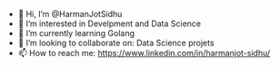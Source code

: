- 👋 Hi, I’m @HarmanJotSidhu
- 👀 I’m interested in Develpment and Data Science
- 🌱 I’m currently learning Golang
- 💞️ I’m looking to collaborate on: Data Science projets
- 📫 How to reach me: https://www.linkedin.com/in/harmanjot-sidhu/

<!---
HarmanJotSidhu/HarmanJotSidhu is a ✨ special ✨ repository because its `README.md` (this file) appears on your GitHub profile.
You can click the Preview link to take a look at your changes.
--->
